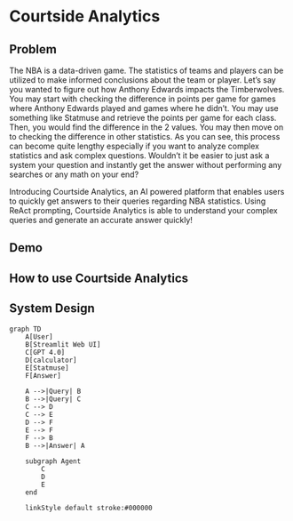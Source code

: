 # Courtside Analytics

## Problem
The NBA is a data-driven game. The statistics of teams and players can be utilized to make informed conclusions about the team or player. Let’s say you wanted to figure out how Anthony Edwards impacts the Timberwolves. You may start with checking the difference in points per game for games where Anthony Edwards played and games where he didn’t. You may use something like Statmuse and retrieve the points per game for each class. Then, you would find the difference in the 2 values. You may then move on to checking the difference in other statistics. As you can see, this process can become quite lengthy especially if you want to analyze complex statistics and ask complex questions. Wouldn’t it be easier to just ask a system your question and instantly get the answer without performing any searches or any math on your end? 

Introducing Courtside Analytics, an AI powered platform that enables users to quickly get answers to their queries regarding NBA statistics. Using ReAct prompting, Courtside Analytics is able to understand your complex queries and generate an accurate answer quickly!
## Demo

## How to use Courtside Analytics

## System Design

``````mermaid
graph TD
    A[User]
    B[Streamlit Web UI]
    C[GPT 4.0]
    D[calculator]
    E[Statmuse]
    F[Answer]
    
    A -->|Query| B
    B -->|Query| C
    C --> D
    C --> E
    D --> F
    E --> F
    F --> B
    B -->|Answer| A
    
    subgraph Agent
        C
        D
        E
    end

    linkStyle default stroke:#000000
